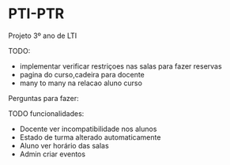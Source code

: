 # PTI-PTR
Projeto 3º ano de LTI

TODO:
- implementar verificar restriçoes nas salas para fazer reservas
- pagina do curso,cadeira para docente
- many to many na relacao aluno curso

Perguntas para fazer:

TODO funcionalidades:
- Docente ver incompatibilidade nos alunos
- Estado de turma alterado automaticamente
- Aluno ver horário das salas
- Admin criar eventos